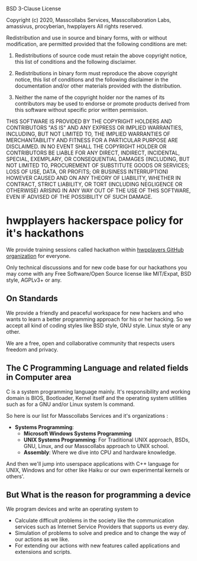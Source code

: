 BSD 3-Clause License

Copyright (c) 2020, Masscollabs Services, Masscollaboration Labs, amassivus, procyberian, hwpplayers
All rights reserved.

Redistribution and use in source and binary forms, with or without
modification, are permitted provided that the following conditions are met:

1. Redistributions of source code must retain the above copyright notice, this
   list of conditions and the following disclaimer.

2. Redistributions in binary form must reproduce the above copyright notice,
   this list of conditions and the following disclaimer in the documentation
   and/or other materials provided with the distribution.

3. Neither the name of the copyright holder nor the names of its
   contributors may be used to endorse or promote products derived from
   this software without specific prior written permission.

THIS SOFTWARE IS PROVIDED BY THE COPYRIGHT HOLDERS AND CONTRIBUTORS "AS IS"
AND ANY EXPRESS OR IMPLIED WARRANTIES, INCLUDING, BUT NOT LIMITED TO, THE
IMPLIED WARRANTIES OF MERCHANTABILITY AND FITNESS FOR A PARTICULAR PURPOSE ARE
DISCLAIMED. IN NO EVENT SHALL THE COPYRIGHT HOLDER OR CONTRIBUTORS BE LIABLE
FOR ANY DIRECT, INDIRECT, INCIDENTAL, SPECIAL, EXEMPLARY, OR CONSEQUENTIAL
DAMAGES (INCLUDING, BUT NOT LIMITED TO, PROCUREMENT OF SUBSTITUTE GOODS OR
SERVICES; LOSS OF USE, DATA, OR PROFITS; OR BUSINESS INTERRUPTION) HOWEVER
CAUSED AND ON ANY THEORY OF LIABILITY, WHETHER IN CONTRACT, STRICT LIABILITY,
OR TORT (INCLUDING NEGLIGENCE OR OTHERWISE) ARISING IN ANY WAY OUT OF THE USE
OF THIS SOFTWARE, EVEN IF ADVISED OF THE POSSIBILITY OF SUCH DAMAGE.
# hwpplayers hackerspace policy for it's hackathons

We provide training sessions called hackathon within [hwpplayers GitHub organization](https://github.com/hwpplayers) for everyone.

Only technical discussions and for new code base for our hackathons you may come with any Free Software/Open Source license like MIT/Expat, BSD style, AGPLv3+ or any.

## On Standards

We provide a friendly and peaceful workspace for new hackers and who wants to learn a better programming approach for his or her hacking. So we accept all kind of coding styles like BSD style, GNU style. Linux style or any other.

We are a free, open and collaborative community that respects users freedom and privacy.

## The C Programming Language and related fields in Computer area

C is a system programming language mainly. It's responsibility and working domain is BIOS, Bootloader, Kernel itself and the operating system utilities such as for a GNU and/or Linux system ls command.

So here is our list for Masscollabs Services and it's organizations :

* **Systems Programming**:
    * **Microsoft Windows Systems Programming**
    * **UNIX Systems Programming**: For Traditional UNIX approach, BSDs, GNU, Linux, and our Masscollabs approach to UNIX school.
    * **Assembly**: Where we dive into CPU and hardware knowledge.

And then we'll jump into userspace applications with C++ language for UNIX, Windows and for other like Haiku or our own experimental kernels or others'.
## But What is the reason for programming a device

We program devices and write an operating system to 

* Calculate difficult problems in the society like the communication services such as Internet Service Providers that supports us every day.
* Simulation of problems to solve and predice and to change the way of our actions as we like.
* For extending our actions with new features called applications and extensions and scripts.
